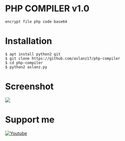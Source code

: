 # PHP COMPILER v1.0
```
encrypt file php code base64
```
# Installation
```
$ apt install python2 git 
$ git clone https://github.com/aslanz17/php-compiler
$ cd php-compiler
$ python2 aslanz.py
```
# Screenshot
<img src="https://i.top4top.io/p_1646qks720.jpg">

# Support me
<a href="https://www.youtube.com/channel/UCqEy06R7vxx0Kc0SQmxJHtQ?view_as=subscriber"><img title="Youtube" src="https://img.shields.io/badge/Subscribe-Youtube-Channel-red.svg?style=for-the-badge&logo=youtube"></a>
